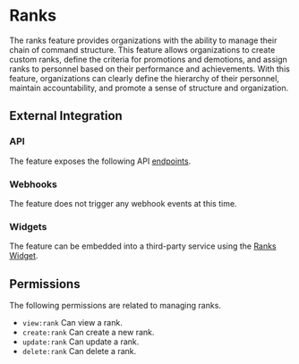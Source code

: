 # Ranks

The ranks feature provides organizations with the ability to manage their chain of command structure. This feature allows organizations to
create custom ranks, define the criteria for promotions and demotions, and assign ranks to personnel based on their performance and
achievements. With this feature, organizations can clearly define the hierarchy of their personnel, maintain accountability, and promote a
sense of structure and organization.

## External Integration

### API

The feature exposes the following API [endpoints](https://perscom.io/documentation/api/#/Ranks).

### Webhooks

The feature does not trigger any webhook events at this time.

### Widgets

The feature can be embedded into a third-party service using the [Ranks Widget](/external-integration/widgets/ranks).

## Permissions

The following permissions are related to managing ranks.

- `view:rank` Can view a rank.
- `create:rank` Can create a new rank.
- `update:rank` Can update a rank.
- `delete:rank` Can delete a rank.
